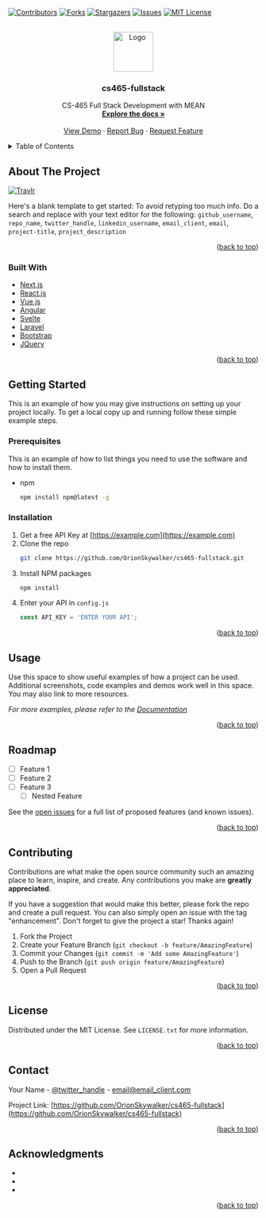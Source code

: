 <div id="top"></div>
<!--
*** Credit to the Best-README-Template, https://raw.githubusercontent.com/othneildrew/Best-README-Template/master/BLANK_README.md. 
-->



<!-- PROJECT SHIELDS -->
<!--
*** I'm using markdown "reference style" links for readability.
*** Reference links are enclosed in brackets [ ] instead of parentheses ( ).
*** See the bottom of this document for the declaration of the reference variables
*** for contributors-url, forks-url, etc. This is an optional, concise syntax you may use.
*** https://www.markdownguide.org/basic-syntax/#reference-style-links
-->
[![Contributors][contributors-shield]][contributors-url]
[![Forks][forks-shield]][forks-url]
[![Stargazers][stars-shield]][stars-url]
[![Issues][issues-shield]][issues-url]
[![MIT License][license-shield]][license-url]




<!-- PROJECT LOGO -->
<br />
<div align="center">
  <a href="https://github.com/OrionSkywalker/cs465-fullstack">
    <img src="https://snhu.geigershops.com/store/20161222562/assets/items/largeimages/pi_DZ231C011_l.JPG" alt="Logo" width="80" height="80">
  </a>

<h3 align="center">cs465-fullstack</h3>

  <p align="center">
    CS-465 Full Stack Development with MEAN
    <br />
    <a href="https://github.com/OrionSkywalker/cs465-fullstack"><strong>Explore the docs »</strong></a>
    <br />
    <br />
    <a href="https://github.com/OrionSkywalker/cs465-fullstack">View Demo</a>
    ·
    <a href="https://github.com/OrionSkywalker/cs465-fullstack/issues">Report Bug</a>
    ·
    <a href="https://github.com/OrionSkywalker/cs465-fullstack/issues">Request Feature</a>
  </p>
</div>



<!-- TABLE OF CONTENTS -->
<details>
  <summary>Table of Contents</summary>
  <ol>
    <li>
      <a href="#about-the-project">About The Project</a>
      <ul>
        <li><a href="#built-with">Built With</a></li>
      </ul>
    </li>
    <li>
      <a href="#getting-started">Getting Started</a>
      <ul>
        <li><a href="#prerequisites">Prerequisites</a></li>
        <li><a href="#installation">Installation</a></li>
      </ul>
    </li>
    <li><a href="#usage">Usage</a></li>
    <li><a href="#roadmap">Roadmap</a></li>
    <li><a href="#contributing">Contributing</a></li>
    <li><a href="#license">License</a></li>
    <li><a href="#contact">Contact</a></li>
    <li><a href="#acknowledgments">Acknowledgments</a></li>
  </ol>
</details>



<!-- ABOUT THE PROJECT -->
## About The Project

[![Travlr][product-screenshot]](https://example.com)

Here's a blank template to get started: To avoid retyping too much info. Do a search and replace with your text editor for the following: `github_username`, `repo_name`, `twitter_handle`, `linkedin_username`, `email_client`, `email`, `project-title`, `project_description`

<p align="right">(<a href="#top">back to top</a>)</p>



### Built With

* [Next.js](https://nextjs.org/)
* [React.js](https://reactjs.org/)
* [Vue.js](https://vuejs.org/)
* [Angular](https://angular.io/)
* [Svelte](https://svelte.dev/)
* [Laravel](https://laravel.com)
* [Bootstrap](https://getbootstrap.com)
* [JQuery](https://jquery.com)

<p align="right">(<a href="#top">back to top</a>)</p>



<!-- GETTING STARTED -->
## Getting Started

This is an example of how you may give instructions on setting up your project locally.
To get a local copy up and running follow these simple example steps.

### Prerequisites

This is an example of how to list things you need to use the software and how to install them.
* npm
  ```sh
  npm install npm@latest -g
  ```

### Installation

1. Get a free API Key at [https://example.com](https://example.com)
2. Clone the repo
   ```sh
   git clone https://github.com/OrionSkywalker/cs465-fullstack.git
   ```
3. Install NPM packages
   ```sh
   npm install
   ```
4. Enter your API in `config.js`
   ```js
   const API_KEY = 'ENTER YOUR API';
   ```

<p align="right">(<a href="#top">back to top</a>)</p>



<!-- USAGE EXAMPLES -->
## Usage

Use this space to show useful examples of how a project can be used. Additional screenshots, code examples and demos work well in this space. You may also link to more resources.

_For more examples, please refer to the [Documentation](https://example.com)_

<p align="right">(<a href="#top">back to top</a>)</p>



<!-- ROADMAP -->
## Roadmap

- [ ] Feature 1
- [ ] Feature 2
- [ ] Feature 3
    - [ ] Nested Feature

See the [open issues](https://github.com/OrionSkywalker/cs465-fullstack/issues) for a full list of proposed features (and known issues).

<p align="right">(<a href="#top">back to top</a>)</p>



<!-- CONTRIBUTING -->
## Contributing

Contributions are what make the open source community such an amazing place to learn, inspire, and create. Any contributions you make are **greatly appreciated**.

If you have a suggestion that would make this better, please fork the repo and create a pull request. You can also simply open an issue with the tag "enhancement".
Don't forget to give the project a star! Thanks again!

1. Fork the Project
2. Create your Feature Branch (`git checkout -b feature/AmazingFeature`)
3. Commit your Changes (`git commit -m 'Add some AmazingFeature'`)
4. Push to the Branch (`git push origin feature/AmazingFeature`)
5. Open a Pull Request

<p align="right">(<a href="#top">back to top</a>)</p>



<!-- LICENSE -->
## License

Distributed under the MIT License. See `LICENSE.txt` for more information.

<p align="right">(<a href="#top">back to top</a>)</p>



<!-- CONTACT -->
## Contact

Your Name - [@twitter_handle](https://twitter.com/twitter_handle) - email@email_client.com

Project Link: [https://github.com/OrionSkywalker/cs465-fullstack](https://github.com/OrionSkywalker/cs465-fullstack)

<p align="right">(<a href="#top">back to top</a>)</p>



<!-- ACKNOWLEDGMENTS -->
## Acknowledgments

* []()
* []()
* []()

<p align="right">(<a href="#top">back to top</a>)</p>



<!-- MARKDOWN LINKS & IMAGES -->
<!-- https://www.markdownguide.org/basic-syntax/#reference-style-links -->
[contributors-shield]: https://img.shields.io/github/contributors/orionskywalker/cs465-fullstack?style=flat-square
[contributors-url]: https://github.com/OrionSkywalker/cs465-fullstack/graphs/contributors
[forks-shield]: https://img.shields.io/github/forks/orionskywalker/cs465-fullstack?style=flat-square
[forks-url]: https://github.com/OrionSkywalker/cs465-fullstack/network/members
[stars-shield]: https://img.shields.io/github/stars/orionskywalker/cs465-fullstack?style=social
[stars-url]: https://github.com/OrionSkywalker/cs465-fullstack/stargazers
[issues-shield]: https://img.shields.io/github/issues/orionskywalker/cs465-fullstack
[issues-url]: https://github.com/OrionSkywalker/cs465-fullstack/issues
[license-shield]: https://img.shields.io/github/license/orionskywalker/cs465-fullstack
[license-url]: https://github.com/OrionSkywalker/cs465-fullstack/blob/main/LICENSE
[product-screenshot]: images/forRepo.png
